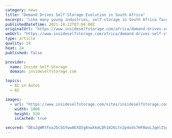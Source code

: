 ```yaml
---
category: news
title: "Demand Drives Self-Storage Evolution in South Africa"
excerpt: "Like many young industries, self-storage in South Africa faces obstacles. Fortunately, an increase in demand for the service is still driving growth. Following is market insight from the co-owner of Lock Up Storage in KwaZulu-Natal."
publishedDateTime: 2021-10-12T07:04:00Z
originalUrl: "https://www.insideselfstorage.com/africa/demand-drives-self-storage-evolution-south-africa-0"
webUrl: "https://www.insideselfstorage.com/africa/demand-drives-self-storage-evolution-south-africa-0"
type: article
quality: 24
heat: 24
published: false

provider:
  name: Inside Self-Storage
  domain: insideselfstorage.com

topics:
  - AI in Autos
  - AI

images:
  - url: "https://www.insideselfstorage.com/sites/insideselfstorage.com/files/South-Africa-Map-Blue-Pin.jpg"
    width: 1000
    height: 520
    isCached: true

secured: "DEu2gWRtFoaJDcSGYwwAEXQ5g8nwXkmLQh1826Ltn2p4ods7HF0woLJqmlISgdWzkPnTey6AcMpLR9doXcButLQL5/KBs4gLFwFSqEveKrbtcDqDUvkfGNHTV5KVstildKTMTB0EBw5iXoxP4ONXwInxpmKZXftk5pi/e+rJT0Y69MHN3CQN73acwQHu2LtQ479HCElQxGNqfam/HB2gHmjIJg/6E0kMDfQFnayTGmdjESNfw+GhN+KWKOuu85Qd+OKjKoBXnCpvNTM4FadmM0g6gnQ8FTjN/PuLjNU16P4DStE+OKilyzt66ONW9PZbwjTmgorU+qSPZkZoDwbLfg0NgFeJpCCN3cT1EUI4Mmc=;uxmzSXBrNL7Rn+N77V24DQ=="
---
```


